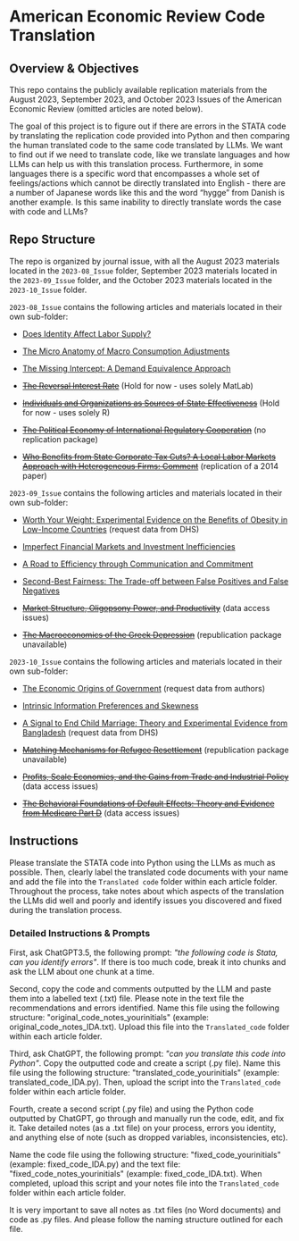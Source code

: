 # American Economic Review Code Translation

## Overview & Objectives
This repo contains the publicly available replication materials from the August 2023, September 2023, and October 2023 Issues of the American Economic Review (omitted articles are noted below). 

The goal of this project is to figure out if there are errors in the STATA code by translating the replication code provided into Python and then comparing the human translated code to the same code translated by LLMs. We want to find out if we need to translate code, like we translate languages and how LLMs can help us with this translation process. Furthermore, in some languages there is a specific word that encompasses a whole set of feelings/actions which cannot be directly translated into English - there are a number of Japanese words like this and the word “hygge” from Danish is another example. Is this same inability to directly translate words the case with code and LLMs?

## Repo Structure
The repo is organized by journal issue, with all the August 2023 materials located in the `2023-08_Issue` folder, September 2023 materials located in the `2023-09_Issue` folder, and the October 2023 materials located in the `2023-10_Issue` folder.

`2023-08_Issue` contains the following articles and materials located in their own sub-folder: 

  - [Does Identity Affect Labor Supply?](https://www.aeaweb.org/articles?id=10.1257/aer.20211826)
  
  - [The Micro Anatomy of Macro Consumption Adjustments](https://www.aeaweb.org/articles?id=10.1257/aer.20201931)
  
  - [The Missing Intercept: A Demand Equivalence Approach](https://www.aeaweb.org/articles?id=10.1257/aer.20211751)
  
  - ~~[The Reversal Interest Rate](https://www.aeaweb.org/articles?id=10.1257/aer.20190150)~~ (Hold for now - uses solely MatLab)
  
   - ~~[Individuals and Organizations as Sources of State Effectiveness](https://www.aeaweb.org/articles?id=10.1257/aer.20191598)~~ (Hold for now - uses solely R)
  
  - ~~[The Political Economy of International Regulatory Cooperation](https://www.aeaweb.org/articles?id=10.1257/aer.20200780)~~ (no replication package)
  
  - ~~[Who Benefits from State Corporate Tax Cuts? A Local Labor Markets Approach with Heterogeneous Firms: Comment](https://www.aeaweb.org/articles?id=10.1257/aer.20201753)~~ (replication of a 2014 paper)

`2023-09_Issue` contains the following articles and materials located in their own sub-folder: 

  - [Worth Your Weight: Experimental Evidence on the Benefits of Obesity in Low-Income Countries](https://www.aeaweb.org/articles?id=10.1257/aer.20211879) (request data from DHS)

  - [Imperfect Financial Markets and Investment Inefficiencies](https://www.aeaweb.org/articles?id=10.1257/aer.20170725)
  
  - [A Road to Efficiency through Communication and Commitment](https://www.aeaweb.org/articles?id=10.1257/aer.20171014)
  
  - [Second-Best Fairness: The Trade-off between False Positives and False Negatives](https://www.aeaweb.org/articles?id=10.1257/aer.20211015)
  
  - ~~[Market Structure, Oligopsony Power, and Productivity](https://www.aeaweb.org/articles?id=10.1257/aer.20210383)~~ (data access issues)
  
  - ~~[The Macroeconomics of the Greek Depression](https://www.aeaweb.org/articles?id=10.1257/aer.20210864)~~ (republication package unavailable)

`2023-10_Issue` contains the following articles and materials located in their own sub-folder: 

  - [The Economic Origins of Government](https://www.aeaweb.org/articles?id=10.1257/aer.20201919) (request data from authors)
  
  - [Intrinsic Information Preferences and Skewness](https://www.aeaweb.org/articles?id=10.1257/aer.20171474)
  
  - [A Signal to End Child Marriage: Theory and Experimental Evidence from Bangladesh](https://www.aeaweb.org/articles?id=10.1257/aer.20220720) (request data from DHS)
  
  - ~~[Matching Mechanisms for Refugee Resettlement](https://www.aeaweb.org/articles?id=10.1257/aer.20210096)~~ (republication package unavailable)
  
  - ~~[Profits, Scale Economies, and the Gains from Trade and Industrial Policy](https://www.aeaweb.org/articles?id=10.1257/aer.20210419)~~ (data access issues)
  
  - ~~[The Behavioral Foundations of Default Effects: Theory and Evidence from Medicare Part D](https://www.aeaweb.org/articles?id=10.1257/aer.20210013)~~ (data access issues)

## Instructions
Please translate the STATA code into Python using the LLMs as much as possible. Then, clearly label the translated code documents with your name and add the file into the `Translated code` folder within each article folder. Throughout the process, take notes about which aspects of the translation the LLMs did well and poorly and identify issues you discovered and fixed during the translation process. 

### Detailed Instructions & Prompts
First, ask ChatGPT3.5, the following prompt: *"the following code is Stata, can you identify errors"*. If there is too much code, break it into chunks and ask the LLM about one chunk at a time. 

Second, copy the code and comments outputted by the LLM and paste them into a labelled text (.txt) file. Please note in the text file the recommendations and errors identified. Name this file using the following structure: "original_code_notes_yourinitials" (example: original_code_notes_IDA.txt). Upload this file into the `Translated_code` folder within each article folder.

Third, ask ChatGPT, the following prompt: *"can you translate this code into Python"*. Copy the outputted code and create a script (.py file). Name this file using the following structure: "translated_code_yourinitials" (example: translated_code_IDA.py). Then, upload the script into the `Translated_code` folder within each article folder. 

Fourth, create a second script (.py file) and using the Python code outputted by ChatGPT, go through and manually run the code, edit, and fix it. Take detailed notes (as a .txt file) on your process, errors you identity, and anything else of note (such as dropped variables, inconsistencies, etc). 

Name the code file using the following structure: "fixed_code_yourinitials" (example: fixed_code_IDA.py) and the text file: "fixed_code_notes_yourinitials" (example: fixed_code_IDA.txt). When completed, upload this script and your notes file into the `Translated_code` folder within each article folder. 

It is very important to save all notes as .txt files (no Word documents) and code as .py files. And please follow the naming structure outlined for each file. 
